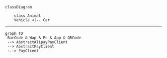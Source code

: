 ```mermaid
classDiagram

    class Animal
    Vehicle <|-- Car

```




---

```mermaid
graph TD
 BarCode & Wap & Pc & App & QRCode 
 --> AbstractAlipayPayClient 
 --> AbstractPayClient 
 -.-> PayClient
```



